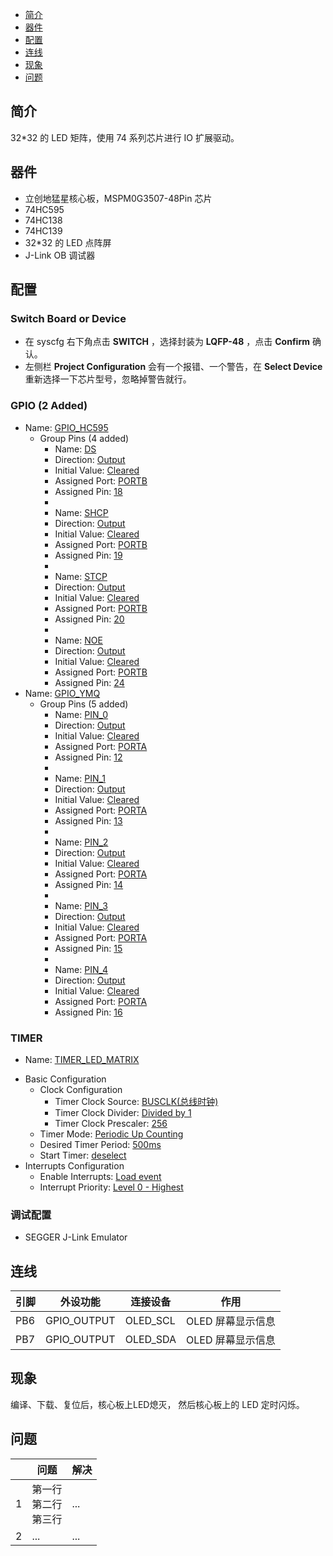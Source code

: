 * [简介](#简介)
* [器件](#器件)
* [配置](#配置)
* [连线](#连线)
* [现象](#现象)
* [问题](#问题)

## 简介
32*32 的 LED 矩阵，使用 74 系列芯片进行 IO 扩展驱动。

## 器件
- 立创地猛星核心板，MSPM0G3507-48Pin 芯片
- 74HC595
- 74HC138
- 74HC139
- 32*32 的 LED 点阵屏
- J-Link OB 调试器

## 配置
### Switch Board or Device
- 在 syscfg 右下角点击 **SWITCH** ，选择封装为 **LQFP-48** ，点击 **Confirm** 确认。
- 左侧栏 **Project Configuration** 会有一个报错、一个警告，在 **Select Device** 重新选择一下芯片型号，忽略掉警告就行。
### GPIO (2 Added)
* Name: <u>GPIO_HC595</u>
  - Group Pins (4 added)
    * Name: <u>DS</u>
    * Direction: <u>Output</u>
    * Initial Value: <u>Cleared</u>
    * Assigned Port: <u>PORTB</u>
    * Assigned Pin: <u>18</u>
    * 
    * Name: <u>SHCP</u>
    * Direction: <u>Output</u>
    * Initial Value: <u>Cleared</u>
    * Assigned Port: <u>PORTB</u>
    * Assigned Pin: <u>19</u>
    * 
    * Name: <u>STCP</u>
    * Direction: <u>Output</u>
    * Initial Value: <u>Cleared</u>
    * Assigned Port: <u>PORTB</u>
    * Assigned Pin: <u>20</u>
    * 
    * Name: <u>NOE</u>
    * Direction: <u>Output</u>
    * Initial Value: <u>Cleared</u>
    * Assigned Port: <u>PORTB</u>
    * Assigned Pin: <u>24</u>
* Name: <u>GPIO_YMQ</u>
  - Group Pins (5 added)
    * Name: <u>PIN_0</u>
    * Direction: <u>Output</u>
    * Initial Value: <u>Cleared</u>
    * Assigned Port: <u>PORTA</u>
    * Assigned Pin: <u>12</u>
    * 
    * Name: <u>PIN_1</u>
    * Direction: <u>Output</u>
    * Initial Value: <u>Cleared</u>
    * Assigned Port: <u>PORTA</u>
    * Assigned Pin: <u>13</u>
    * 
    * Name: <u>PIN_2</u>
    * Direction: <u>Output</u>
    * Initial Value: <u>Cleared</u>
    * Assigned Port: <u>PORTA</u>
    * Assigned Pin: <u>14</u>
    * 
    * Name: <u>PIN_3</u>
    * Direction: <u>Output</u>
    * Initial Value: <u>Cleared</u>
    * Assigned Port: <u>PORTA</u>
    * Assigned Pin: <u>15</u>
    * 
    * Name: <u>PIN_4</u>
    * Direction: <u>Output</u>
    * Initial Value: <u>Cleared</u>
    * Assigned Port: <u>PORTA</u>
    * Assigned Pin: <u>16</u>
### TIMER
* Name: <u>TIMER_LED_MATRIX</u>
- Basic Configuration
  - Clock Configuration
    * Timer Clock Source: <u>BUSCLK(总线时钟)</u>
    * Timer Clock Divider: <u>Divided by 1</u>
    * Timer Clock Prescaler: <u>256</u>
  * Timer Mode: <u>Periodic Up Counting</u>
  * Desired Timer Period: <u>500ms</u>
  * Start Timer: <u>deselect</u>
- Interrupts Configuration
  * Enable Interrupts: <u>Load event</u>
  * Interrupt Priority: <u>Level 0 - Highest</u>
### 调试配置
- SEGGER J-Link Emulator

## 连线

| 引脚 | 外设功能 | 连接设备 | 作用 |
| ---- | --- | --- | --- |
| PB6 | GPIO_OUTPUT | OLED_SCL | OLED 屏幕显示信息 |
| PB7 | GPIO_OUTPUT | OLED_SDA | OLED 屏幕显示信息 |

## 现象
编译、下载、复位后，核心板上LED熄灭，
然后核心板上的 LED 定时闪烁。

## 问题
|  | 问题 | 解决 |
| :---: | --- | --- |
| 1 | <div>第一行<br>第二行<br>第三行</div> | ... |
| 2 | ... | ... |